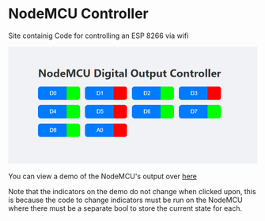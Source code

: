 # NodeMCU Controller
Site containig Code for controlling an ESP 8266 via wifi


![Screenshot of websiteS](Screenshot.png)

You can view a demo of the NodeMCU's output over [here](https://kinghowler.github.io/NodeMCU-Controller/)

Note that the indicators on the demo do not change when clicked upon, this is because the code to change indicators must be run on the NodeMCU where there must be a separate bool to store the current state for each.
